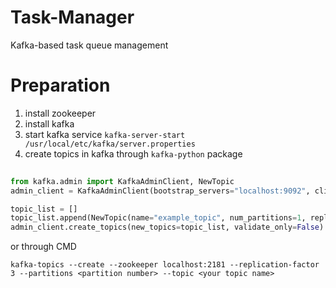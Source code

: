 Task-Manager
============

Kafka-based task queue management

# Preparation
1. install zookeeper
2. install kafka
3. start kafka service `kafka-server-start /usr/local/etc/kafka/server.properties`
4. create topics in kafka through `kafka-python` package
```python
    
from kafka.admin import KafkaAdminClient, NewTopic
admin_client = KafkaAdminClient(bootstrap_servers="localhost:9092", client_id='test')

topic_list = []
topic_list.append(NewTopic(name="example_topic", num_partitions=1, replication_factor=1))
admin_client.create_topics(new_topics=topic_list, validate_only=False)
```

or through CMD
```
kafka-topics --create --zookeeper localhost:2181 --replication-factor 3 --partitions <partition number> --topic <your topic name>
```
